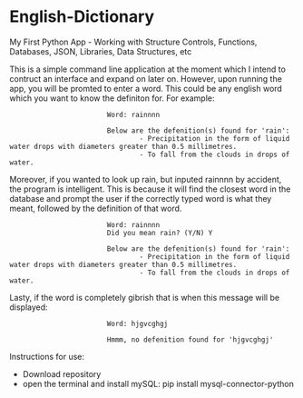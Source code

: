 # English-Dictionary

My First Python App - Working with Structure Controls, Functions, Databases, JSON,  Libraries,  Data Structures, etc

This is a simple command line application at the moment which I intend to contruct an interface and expand on later on. However, upon running the app, you will be promted to enter a word. This could be any english word which you want to know the definiton for. For example:

                            Word: rainnnn

                            Below are the defenition(s) found for 'rain':
                                    - Precipitation in the form of liquid water drops with diameters greater than 0.5 millimetres.      
                                    - To fall from the clouds in drops of water.
 
Moreover, if you wanted to look up rain, but inputed rainnnn by accident, the program is intelligent. This is because it will find the closest word in the database and prompt the user if the correctly typed word is what they meant, followed by the definition of that word.
        
                            Word: rainnnn
                            Did you mean rain? (Y/N) Y

                            Below are the defenition(s) found for 'rain':
                                    - Precipitation in the form of liquid water drops with diameters greater than 0.5 millimetres.
                                    - To fall from the clouds in drops of water.
                                                            
Lasty, if the word is completely gibrish that is when this message will be displayed: 

                            Word: hjgvcghgj

                            Hmmm, no defenition found for 'hjgvcghgj'
                                                    
Instructions for use:
- Download repository
- open the terminal and install mySQL: pip install mysql-connector-python
